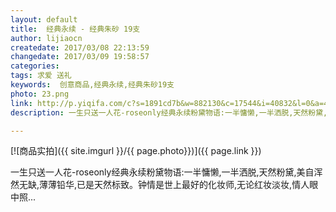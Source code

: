 ```yaml
---
layout: default
title:  经典永续 - 经典朱砂 19支
author: lijiaocn
createdate: 2017/03/08 22:13:59
changedate: 2017/03/09 19:58:57
categories:
tags: 求爱 送礼
keywords:  创意商品,经典永续,经典朱砂19支
photo: 23.png
link: http://p.yiqifa.com/c?s=1891cd7b&w=882130&c=17544&i=40832&l=0&a=473036&pf=hwe&e=&t=http://www.roseonly.com.cn/item/12.html
description: 一生只送一人花-roseonly经典永续粉黛物语:一半慵懒,一半洒脱,天然粉黛,美自浑然无缺,薄薄铅华,已是天然标致。钟情是世

---
```


[![商品实拍]({{ site.imgurl }}/{{ page.photo}})]({{ page.link }})

一生只送一人花-roseonly经典永续粉黛物语:一半慵懒,一半洒脱,天然粉黛,美自浑然无缺,薄薄铅华,已是天然标致。钟情是世上最好的化妆师,无论红妆淡妆,情人眼中照...
